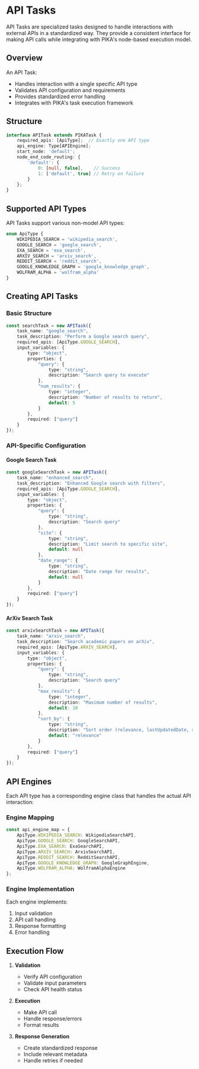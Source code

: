 # API Tasks

API Tasks are specialized tasks designed to handle interactions with external APIs in a standardized way. They provide a consistent interface for making API calls while integrating with PIKA's node-based execution model.

## Overview

An API Task:
- Handles interaction with a single specific API type
- Validates API configuration and requirements
- Provides standardized error handling
- Integrates with PIKA's task execution framework

## Structure

```typescript
interface APITask extends PIKATask {
    required_apis: [ApiType];  // Exactly one API type
    api_engine: Type[APIEngine];
    start_node: 'default';
    node_end_code_routing: {
        'default': {
            0: [null, false],    // Success
            1: ['default', true] // Retry on failure
        }
    };
}
```

## Supported API Types

API Tasks support various non-model API types:
```typescript
enum ApiType {
    WIKIPEDIA_SEARCH = 'wikipedia_search',
    GOOGLE_SEARCH = 'google_search',
    EXA_SEARCH = 'exa_search',
    ARXIV_SEARCH = 'arxiv_search',
    REDDIT_SEARCH = 'reddit_search',
    GOOGLE_KNOWLEDGE_GRAPH = 'google_knowledge_graph',
    WOLFRAM_ALPHA = 'wolfram_alpha'
}
```

## Creating API Tasks

### Basic Structure

```typescript
const searchTask = new APITask({
    task_name: "google_search",
    task_description: "Perform a Google search query",
    required_apis: [ApiType.GOOGLE_SEARCH],
    input_variables: {
        type: "object",
        properties: {
            "query": {
                type: "string",
                description: "Search query to execute"
            },
            "num_results": {
                type: "integer",
                description: "Number of results to return",
                default: 5
            }
        },
        required: ["query"]
    }
});
```

### API-Specific Configuration

#### Google Search Task
```typescript
const googleSearchTask = new APITask({
    task_name: "enhanced_search",
    task_description: "Enhanced Google search with filters",
    required_apis: [ApiType.GOOGLE_SEARCH],
    input_variables: {
        type: "object",
        properties: {
            "query": {
                type: "string",
                description: "Search query"
            },
            "site": {
                type: "string",
                description: "Limit search to specific site",
                default: null
            },
            "date_range": {
                type: "string",
                description: "Date range for results",
                default: null
            }
        },
        required: ["query"]
    }
});
```

#### ArXiv Search Task
```typescript
const arxivSearchTask = new APITask({
    task_name: "arxiv_search",
    task_description: "Search academic papers on arXiv",
    required_apis: [ApiType.ARXIV_SEARCH],
    input_variables: {
        type: "object",
        properties: {
            "query": {
                type: "string",
                description: "Search query"
            },
            "max_results": {
                type: "integer",
                description: "Maximum number of results",
                default: 10
            },
            "sort_by": {
                type: "string",
                description: "Sort order (relevance, lastUpdatedDate, submittedDate)",
                default: "relevance"
            }
        },
        required: ["query"]
    }
});
```

## API Engines

Each API type has a corresponding engine class that handles the actual API interaction:

### Engine Mapping
```typescript
const api_engine_map = {
    ApiType.WIKIPEDIA_SEARCH: WikipediaSearchAPI,
    ApiType.GOOGLE_SEARCH: GoogleSearchAPI,
    ApiType.EXA_SEARCH: ExaSearchAPI,
    ApiType.ARXIV_SEARCH: ArxivSearchAPI,
    ApiType.REDDIT_SEARCH: RedditSearchAPI,
    ApiType.GOOGLE_KNOWLEDGE_GRAPH: GoogleGraphEngine,
    ApiType.WOLFRAM_ALPHA: WolframAlphaEngine
};
```

### Engine Implementation

Each engine implements:
1. Input validation
2. API call handling
3. Response formatting
4. Error handling

## Execution Flow

1. **Validation**
   - Verify API configuration
   - Validate input parameters
   - Check API health status

2. **Execution**
   - Make API call
   - Handle response/errors
   - Format results

3. **Response Generation**
   - Create standardized response
   - Include relevant metadata
   - Handle retries if needed
